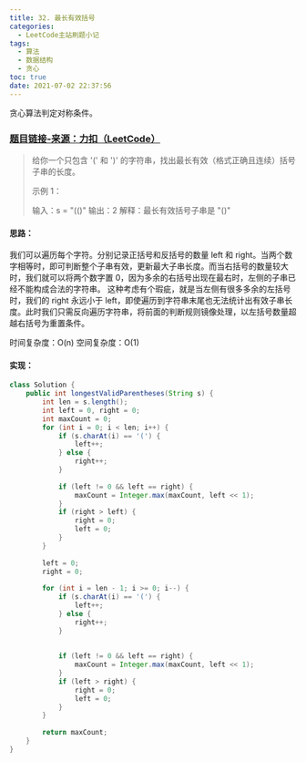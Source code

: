 ```yaml
---
title: 32. 最长有效括号
categories:
  - LeetCode主站刷题小记
tags:
  - 算法
  - 数据结构
  - 贪心
toc: true
date: 2021-07-02 22:37:56
---
```


[//]: # (下一行开始到<!--more-->为引文部分，引文会显示在预览中)
贪心算法判定对称条件。
<!--more-->
<script id="__bs_script__">//<![CDATA[
    document.write("<script async src='http://HOST:3000/browser-sync/browser-sync-client.js?v=2.26.14'><\/script>".replace("HOST", location.hostname));
//]]></script>

[//]: # (下一行开始为正文)
### [题目链接-来源：力扣（LeetCode）](https://leetcode-cn.com/problems/longest-valid-parentheses)
> 给你一个只包含 '(' 和 ')' 的字符串，找出最长有效（格式正确且连续）括号子串的长度。
> 
> 示例 1：
> 
> 输入：s = "(()"
> 输出：2
> 解释：最长有效括号子串是 "()"

#### 思路：
我们可以遍历每个字符。分别记录正括号和反括号的数量 left 和 right。当两个数字相等时，即可判断整个子串有效，更新最大子串长度。而当右括号的数量较大时，我们就可以将两个数字置 0，因为多余的右括号出现在最右时，左侧的子串已经不能构成合法的字符串。
这种考虑有个瑕疵，就是当左侧有很多多余的左括号时，我们的 right 永远小于 left，即使遍历到字符串末尾也无法统计出有效子串长度。此时我们只需反向遍历字符串，将前面的判断规则镜像处理，以左括号数量超越右括号为重置条件。

时间复杂度：O(n)
空间复杂度：O(1)

#### 实现：
```java
class Solution {
    public int longestValidParentheses(String s) {
        int len = s.length();
        int left = 0, right = 0;
        int maxCount = 0;
        for (int i = 0; i < len; i++) {
            if (s.charAt(i) == '(') {
                left++;
            } else {
                right++;
            }
            
            if (left != 0 && left == right) {
                maxCount = Integer.max(maxCount, left << 1);
            }
            if (right > left) {
                right = 0;
                left = 0;
            }
        }
        
        left = 0;
        right = 0;
        
        for (int i = len - 1; i >= 0; i--) {
            if (s.charAt(i) == '(') {
                left++;
            } else {
                right++;
            }
            
            
            if (left != 0 && left == right) {
                maxCount = Integer.max(maxCount, left << 1);
            }
            if (left > right) {
                right = 0;
                left = 0;
            }
        }
    
        return maxCount;
    }
}
```